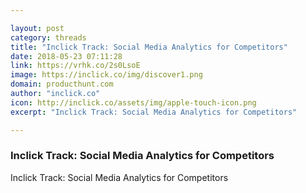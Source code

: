 ```yaml
---

layout: post
category: threads
title: "Inclick Track: Social Media Analytics for Competitors"
date: 2018-05-23 07:11:28
link: https://vrhk.co/2s0LsoE
image: https://inclick.co/img/discover1.png
domain: producthunt.com
author: "inclick.co"
icon: http://inclick.co/assets/img/apple-touch-icon.png
excerpt: "Inclick Track: Social Media Analytics for Competitors"

---
```


### Inclick Track: Social Media Analytics for Competitors

Inclick Track: Social Media Analytics for Competitors
